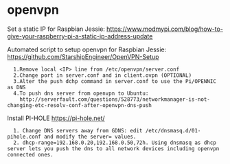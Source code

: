 # openvpn

Set a static IP for Raspbian Jessie: https://www.modmypi.com/blog/how-to-give-your-raspberry-pi-a-static-ip-address-update

Automated script to setup openvpn for Raspbian Jessie: https://github.com/StarshipEngineer/OpenVPN-Setup
  
      1.Remove local <IP> line from /etc/openvpn/server.conf
      2.Change port in server.conf and in client.ovpn (OPTIONAL)
      3.Alter the push dchp command in server.conf to use the Pi/OPENNIC as DNS
      4.To push dns server from openvpn to Ubuntu:          
        http://serverfault.com/questions/528773/networkmanager-is-not-changing-etc-resolv-conf-after-openvpn-dns-push
      
Install PI-HOLE https://pi-hole.net/
      
      1. Change DNS servers away from GDNS: edit /etc/dnsmasq.d/01-pihole.conf and modify the server= values.
      2. dhcp-range=192.168.0.20,192.168.0.50,72h. Using dnsmasq as dhcp server lets you push the dns to all network devices including openvpn connected ones.




